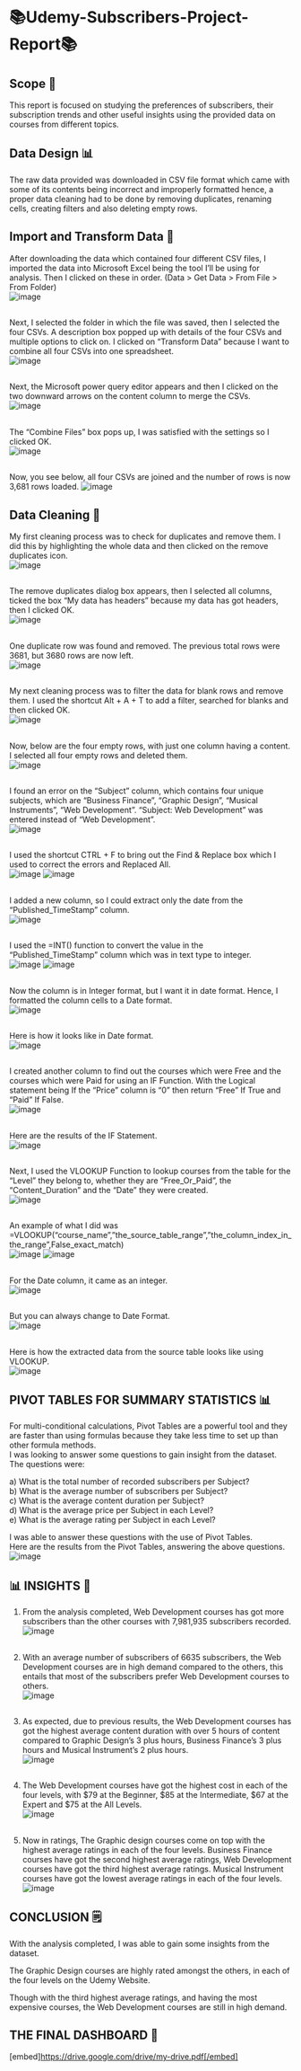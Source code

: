  # :books:Udemy-Subscribers-Project-Report:books:
 ## Scope :page_with_curl:
 This report is focused on studying the preferences of subscribers, their subscription trends and other useful insights using the provided data on courses from different topics.
 ## Data Design :bar_chart:
 The raw data provided was downloaded in CSV file format which came with some of its contents being incorrect and improperly formatted hence, a proper data cleaning had to be done by removing duplicates, renaming cells, creating filters and also deleting empty rows.
 ## Import and Transform Data :scroll:
 After downloading the data which contained four different CSV files, I imported the data into Microsoft Excel being the tool I’ll be using for analysis. Then I clicked on these in order. (Data > Get Data > From File > From Folder)  
![image](https://user-images.githubusercontent.com/130637591/232629319-b1e58ddd-1929-4074-8299-acd745b0b98d.png)
 ##
Next, I selected the folder in which the file was saved, then I selected the four CSVs. 
A description box popped up with details of the four CSVs and multiple options to click on. I clicked on “Transform Data” because I want to combine all four CSVs into one spreadsheet.  
![image](https://user-images.githubusercontent.com/130637591/232913181-44436f66-ac03-4794-817d-ab3b9d82d8df.png)
 ##
Next, the Microsoft power query editor appears and then I clicked on the two downward arrows on the content column to merge the CSVs.  
![image](https://user-images.githubusercontent.com/130637591/232913302-8ee42a87-aaeb-4f8d-9551-9eff930ebadf.png)
 ##
The “Combine Files” box pops up, I was satisfied with the settings so I clicked OK.  
![image](https://user-images.githubusercontent.com/130637591/232913681-4f8dc48b-ff88-4140-a28e-246bfc1aeb88.png)
 ##
Now, you see below, all four CSVs are joined and the number of rows is now 3,681 rows loaded.                                                                     ![image](https://user-images.githubusercontent.com/130637591/232913848-073975b3-aad0-4bd3-86be-e05cdc9692b5.png)
 ## Data Cleaning :shower:
My first cleaning process was to check for duplicates and remove them. I did this by highlighting the whole data and then clicked on the remove duplicates icon.      
![image](https://user-images.githubusercontent.com/130637591/233659975-c0f0512b-6a71-4236-a45f-5e9840b2e812.png)
 ##
The remove duplicates dialog box appears, then I selected all columns, ticked the box “My data has headers” because my data has got headers, then I clicked OK.            
![image](https://user-images.githubusercontent.com/130637591/233661790-81fb8fad-899b-4a94-9a9c-11f28c35424a.png)
 ##
One duplicate row was found and removed. The previous total rows were 3681, but 3680 rows are now left.                                
![image](https://user-images.githubusercontent.com/130637591/233661962-20130b02-e366-4138-8949-cdb2ff6add32.png)
 ##
My next cleaning process was to filter the data for blank rows and remove them. I used the shortcut Alt + A + T to add a filter, searched for blanks and then clicked OK.      
![image](https://user-images.githubusercontent.com/130637591/233662280-b1ba6d6a-ead8-4073-9847-eb25650d1615.png)
 ##
Now, below are the four empty rows, with just one column having a content. I selected all four empty rows and deleted them.                                  
![image](https://user-images.githubusercontent.com/130637591/233664528-1a5049b5-e8c9-4053-be0a-59be66164ef4.png)
 ##
I found an error on the “Subject” column, which contains four unique subjects, which are “Business Finance”, “Graphic Design”, “Musical Instruments”, “Web Development”. 
“Subject: Web Development” was entered instead of “Web Development”.                                           
![image](https://user-images.githubusercontent.com/130637591/233665038-5f6c9c44-3926-4c1c-a3a4-44681fb876da.png)
 ##
I used the shortcut CTRL + F to bring out the Find & Replace box which I used to  correct the errors and Replaced All.          
![image](https://user-images.githubusercontent.com/130637591/233666892-2af22ec8-12b2-41a9-8cdd-fcaa77a41843.png)
![image](https://user-images.githubusercontent.com/130637591/233666961-09ee93bb-ac45-4f20-922b-40216407f239.png)
 ##
I added a new column, so I could extract only the date from the “Published_TimeStamp” column.                  
![image](https://user-images.githubusercontent.com/130637591/233672288-b3f02846-033e-4bd5-baa5-fc2678914e7c.png)
 ##
I used the =INT() function to convert the value in the “Published_TimeStamp” column which was in text type to integer.          
![image](https://user-images.githubusercontent.com/130637591/233672477-0188b7d9-52e5-4831-9dc5-5630d16cc3be.png)
![image](https://user-images.githubusercontent.com/130637591/233673486-b40b634d-53c5-472e-bc35-4f7529fcc7e8.png)
 ##
Now the column is in Integer format, but I want it in date format. Hence, I formatted the column cells to a Date format.            
![image](https://user-images.githubusercontent.com/130637591/233674675-f965dc27-486c-4894-9f7e-0adc7956d4fd.png)
 ##
Here is how it looks like in Date format.         
![image](https://user-images.githubusercontent.com/130637591/233675107-033313b4-58ac-4c41-8b85-82fdce081942.png)
 ##
I created another column to find out the courses which were Free and the courses which were Paid for using an IF Function. With the Logical statement being If the “Price” column is “0”	 then return “Free” If True and “Paid” If False.             
![image](https://user-images.githubusercontent.com/130637591/233675582-142b98c4-8916-424b-ac8d-b0314e63fe03.png)
 ##
Here are the results of the IF Statement.            
![image](https://user-images.githubusercontent.com/130637591/233675787-0fb9059d-9cfd-4293-a43c-401d38d90161.png)
 ##
Next, I used the VLOOKUP Function to lookup courses from the table for the “Level” they belong to, whether they are “Free_Or_Paid”, the “Content_Duration” and the “Date” they were created.              
![image](https://user-images.githubusercontent.com/130637591/233676002-61eba936-5681-4b3c-9d93-453fe5cd82ce.png)
 ##
An example of what I did was =VLOOKUP(“course_name”,”the_source_table_range”,”the_column_index_in_the_range”,False_exact_match)               
![image](https://user-images.githubusercontent.com/130637591/233676214-4806c526-1cf4-4025-b0db-9a9a3e4f95f0.png)
![image](https://user-images.githubusercontent.com/130637591/233676415-6017b0e1-8ff2-44e6-aa14-4e81e23140df.png)
 ##
For the Date column, it came as an integer.        
![image](https://user-images.githubusercontent.com/130637591/233676606-9ef98dd5-dad4-4da7-a867-d4898c4826ac.png)
 ##
But you can always change to Date Format.                   
![image](https://user-images.githubusercontent.com/130637591/233676827-d385fa1d-61dd-47b7-adc3-86680c67311b.png)
 ##
Here is how the extracted data from the source table looks like using VLOOKUP.              
![image](https://user-images.githubusercontent.com/130637591/233677023-ca721d0f-2b24-47a1-b260-9efbf575a981.png)
 ## PIVOT TABLES FOR SUMMARY STATISTICS :bar_chart:
For multi-conditional calculations, Pivot Tables are a powerful tool and they are faster than using formulas because they take less time to set up than other formula methods.                                                                                                                                                                     
I was looking to answer some questions to gain insight from the dataset. The questions were:                                                                                  

a) What is the total number of recorded subscribers per Subject?                                                                                                                   
b) What is the average number of subscribers per Subject?                                                                                                                         
c) What is the average content duration per Subject?                                                                                                                              
d) What is the average price per Subject in each Level?                                                                                                                           
e) What is the average rating per Subject in each Level?                                                                                                                          

I was able to answer these questions with the use of Pivot Tables.                                                                                                                            
Here are the results from the Pivot Tables, answering the above questions.            
![image](https://user-images.githubusercontent.com/130637591/233677661-d20097f8-72f3-4027-907e-820c5785c756.png)
 ## :bar_chart: INSIGHTS :art:
1. From the analysis completed, Web Development courses has got more subscribers than the other courses with 7,981,935 subscribers recorded.       
![image](https://user-images.githubusercontent.com/130637591/233678140-7e66516a-fc4c-44a7-862e-1f069d8a52df.png)
 ##
2. With an average number of subscribers of 6635 subscribers, the Web Development courses are in high demand compared to the others, this entails that most of the subscribers prefer Web Development courses to others.                                            
![image](https://user-images.githubusercontent.com/130637591/233682344-63a77ed7-448b-450b-8604-9605c5cd605b.png)
 ##
3. As expected, due to previous results, the Web Development courses has got the highest average content duration with over 5 hours of content compared to Graphic Design’s 3 plus hours, Business Finance’s 3 plus hours and Musical Instrument’s 2 plus hours.                    
![image](https://user-images.githubusercontent.com/130637591/233684308-455f0048-86c2-473a-9fb9-dcef50ef73a8.png)
 ##
4. The Web Development courses have got the highest cost in each of the four levels, with $79 at the Beginner, $85 at the Intermediate, $67 at the Expert and $75 at the All Levels.                    
![image](https://user-images.githubusercontent.com/130637591/233684656-d50d2bce-d4f2-4ab5-95e8-f800706fd3ab.png)
 ##
5. Now in ratings, The Graphic design courses come on top with the highest average ratings in each of the four levels. 
Business Finance courses have got the second highest average ratings, Web Development courses have got the third highest average ratings.
Musical Instrument courses have got the lowest average ratings in each of the four levels.                      
![image](https://user-images.githubusercontent.com/130637591/233685183-43cf5899-5082-42d5-bbb8-ce6ccd6634e6.png)
 ## CONCLUSION :spiral_notepad:
With the analysis completed, I was able to gain some insights from the dataset.

The Graphic Design courses are highly rated amongst the others, in each of the four levels on the Udemy Website.

Though with the third highest average ratings, and having the most expensive courses, the Web Development courses are still in high demand.
 ## THE FINAL DASHBOARD :art:
[embed]https://drive.google.com/drive/my-drive.pdf[/embed]
